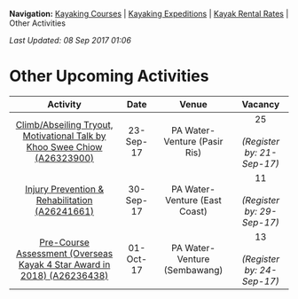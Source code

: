 **Navigation:** [Kayaking Courses](index) &#124; [Kayaking Expeditions](expedition) &#124; [Kayak Rental Rates](rental) &#124; Other Activities

_Last Updated: 08 Sep 2017 01:06_
# Other Upcoming Activities

Activity | Date | Venue | Vacancy
:---:|:---:|:---:|:---:
[Climb/Abseiling Tryout, Motivational Talk by Khoo Swee Chiow (A26323900)](https://one.pa.gov.sg/CRMSPortal/CRMSPortal.portal?_nfpb=true&_st=&_windowLabel=CRMSPortal_1&_urlType=render&_mode=view&wlpCRMSPortal_1_action=ACMParticipantMaintain&_pageLabel=CRMSPortal_page_1&IdProdInst=26323900)|23-Sep-17|PA Water-Venture (Pasir Ris)|25<br /><br /> _(Register by: 21-Sep-17)_
[Injury Prevention & Rehabilitation (A26241661)](https://one.pa.gov.sg/CRMSPortal/CRMSPortal.portal?_nfpb=true&_st=&_windowLabel=CRMSPortal_1&_urlType=render&_mode=view&wlpCRMSPortal_1_action=ACMParticipantMaintain&_pageLabel=CRMSPortal_page_1&IdProdInst=26241661)|30-Sep-17|PA Water-Venture (East Coast)|11<br /><br /> _(Register by: 29-Sep-17)_
[Pre-Course Assessment (Overseas Kayak 4 Star Award in 2018) (A26236438)](https://one.pa.gov.sg/CRMSPortal/CRMSPortal.portal?_nfpb=true&_st=&_windowLabel=CRMSPortal_1&_urlType=render&_mode=view&wlpCRMSPortal_1_action=ACMParticipantMaintain&_pageLabel=CRMSPortal_page_1&IdProdInst=26236438)|01-Oct-17|PA Water-Venture (Sembawang)|13<br /><br /> _(Register by: 24-Sep-17)_

